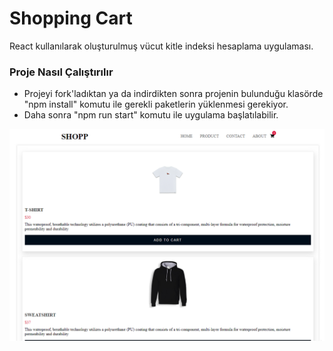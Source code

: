 # Shopping Cart

React kullanılarak oluşturulmuş vücut kitle indeksi hesaplama uygulaması.

### Proje Nasıl Çalıştırılır

- Projeyi fork'ladıktan ya da indirdikten sonra projenin bulunduğu klasörde "npm install" komutu ile gerekli paketlerin yüklenmesi gerekiyor.
- Daha sonra "npm run start" komutu ile uygulama başlatılabilir.

<img src="shopp.png" alt="website"/>